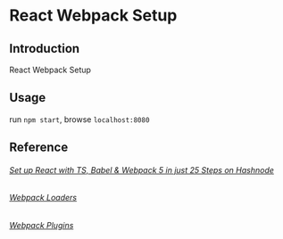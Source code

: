 # React Webpack Setup

## Introduction
React Webpack Setup

## Usage
run `npm start`, browse `localhost:8080`

## Reference
###### [Set up React with TS, Babel & Webpack 5 in just 25 Steps on Hashnode](https://indrajitbnikam.hashnode.dev/set-up-react-with-ts-babel-and-webpack-5-in-just-25-steps)
###### [Webpack Loaders](https://webpack.js.org/loaders/)
###### [Webpack Plugins](https://webpack.js.org/plugins/)
